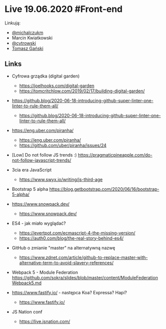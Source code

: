 # Live 19.06.2020 #Front-end

Linkują:
* [@michalczukm](https://twitter.com/michalczukm)
* Marcin Kwiatkowski
* [@cytrowski](https://twitter.com/cytrowski)
* [Tomasz Gański](https://www.linkedin.com/in/tomaszganski)

## Links

* Cyfrowa grządka (digital garden)
  * https://joelhooks.com/digital-garden
  * https://tomcritchlow.com/2019/02/17/building-digital-garden/
* https://github.blog/2020-06-18-introducing-github-super-linter-one-linter-to-rule-them-all/
  * https://github.blog/2020-06-18-introducing-github-super-linter-one-linter-to-rule-them-all/
* https://eng.uber.com/piranha/
  * https://eng.uber.com/piranha/
  * https://github.com/uber/piranha/issues/24
* [Low] Do not follow JS trends :)
  https://pragmaticpineapple.com/do-not-follow-javascript-trends/

* 3cia era JavaScript
  * https://www.swyx.io/writing/js-third-age
* Bootstrap 5 alpha
  https://blog.getbootstrap.com/2020/06/16/bootstrap-5-alpha/

* https://www.snowpack.dev/
  * https://www.snowpack.dev/
* ES4 - jak miało wyglądać?
  * https://evertpot.com/ecmascript-4-the-missing-version/
  * https://auth0.com/blog/the-real-story-behind-es4/
* GitHub o zmianie "master" na alternatywną nazwę
  * https://www.zdnet.com/article/github-to-replace-master-with-alternative-term-to-avoid-slavery-references/
* Webpack 5 - Module Federation
  https://github.com/sokra/slides/blob/master/content/ModuleFederationWebpack5.md

* https://www.fastify.io/ - następca Koa? Expressa? Hapi?
  * https://www.fastify.io/
* JS Nation conf
  * https://live.jsnation.com/
